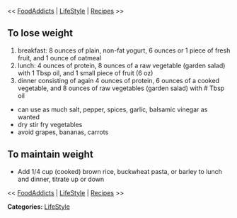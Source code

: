 <div id="wikitext">

<span class="trail"> <span class="wikitrail">\<\< <span
class="wikiword">[FoodAddicts](http://wiki.tamouse.org?n=Main.FoodAddicts?action=print)</span>
| [LifeStyle](http://wiki.tamouse.org?n=Main.LifeStyle?action=print) |
[Recipes](http://wiki.tamouse.org?n=Recipes.HomePage?action=print) \>\></span></span>

<div class="vspace">

</div>

To lose weight
--------------

1.  breakfast: 8 ounces of plain, non-fat yogurt, 6 ounces or 1 piece of
    fresh fruit, and 1 ounce of oatmeal
2.  lunch: 4 ounces of protein, 8 ounces of a raw vegetable (garden
    salad) with 1 Tbsp oil, and 1 small piece of fruit (6 oz)
3.  dinner consisting of again 4 ounces of protein, 6 ounces of a cooked
    vegetable, and 8 ounces of raw vegetables (garden salad) with \#
    Tbsp oil

<div class="vspace">

</div>

-   can use as much salt, pepper, spices, garlic, balsamic vinegar as
    wanted
-   dry stir fry vegetables
-   avoid grapes, bananas, carrots

<div class="vspace">

</div>

To maintain weight
------------------

-   Add 1/4 cup (cooked) brown rice, buckwheat pasta, or barley to lunch
    and dinner, titrate up or down

<span class="trail"> <span class="wikitrail">\<\< <span
class="wikiword">[FoodAddicts](http://wiki.tamouse.org?n=Main.FoodAddicts?action=print)</span>
| [LifeStyle](http://wiki.tamouse.org?n=Main.LifeStyle?action=print) |
[Recipes](http://wiki.tamouse.org?n=Recipes.HomePage?action=print) \>\></span></span>

<span class="frame lfloat"> **Categories:**
[LifeStyle](http://wiki.tamouse.org?n=Category.LifeStyle)</span>

<div class="vspace">

</div>

</div>

